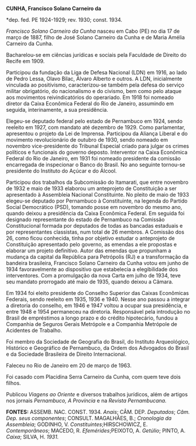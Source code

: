 **CUNHA, Francisco Solano Carneiro da**

\*dep. fed. PE 1924-1929; rev. 1930; const. 1934.

*Francisco Solano Carneiro da Cunha* nasceu em Cabo (PE) no dia 17 de
março de 1887, filho de José Solano Carneiro da Cunha e de Maria Amélia
Carneiro da Cunha.

Bacharelou-se em ciências jurídicas e sociais pela Faculdade de Direito
do Recife em 1909.

Participou da fundação da Liga de Defesa Nacional (LDN) em 1916, ao lado
de Pedro Lessa, Olavo Bilac, Álvaro Alberto e outros. A LDN,
inicialmente vinculada ao positivismo, caracterizou-se também pela
defesa do serviço militar obrigatório, do nacionalismo e do civismo, bem
como pelo ataque aos movimentos reivindicatórios do operariado. Em 1918
foi nomeado diretor da Caixa Econômica Federal do Rio de Janeiro,
assumindo em seguida, interinamente, a sua presidência.

Elegeu-se deputado federal pelo estado de Pernambuco em 1924, sendo
reeleito em 1927, com mandato até dezembro de 1929. Como parlamentar,
apresentou o projeto da Lei de Imprensa. Participou da Aliança Liberal e
do movimento revolucionário de outubro de 1930, sendo nomeado em
novembro vice-presidente do Tribunal Especial criado para julgar os
crimes políticos e funcionais do governo deposto. Interventor na Caixa
Econômica Federal do Rio de Janeiro, em 1931 foi nomeado presidente da
comissão encarregada de inspecionar o Banco do Brasil. No ano seguinte
tornou-se presidente do Instituto do Açúcar e do Álcool.

Participou dos trabalhos da Subcomissão do Itamarati, que entre novembro
de 1932 e maio de 1933 elaborou um anteprojeto de Constituição a ser
apresentado à Assembleia Nacional Constituinte. No pleito de maio de
1933 elegeu-se deputado por Pernambuco à Constituinte, na legenda do
Partido Social Democrático (PSD), tomando posse em novembro do mesmo
ano, quando deixou a presidência da Caixa Econômica Federal. Em seguida
foi designado representante do estado de Pernambuco na Comissão
Constitucional formada por deputados de todas as bancadas estaduais e
por representantes classistas, num total de 26 membros. A Comissão dos
26, como ficou conhecida, tinha por objetivo estudar o anteprojeto de
Constituição apresentado pelo governo, as emendas a ele propostas e
elaborar um projeto definitivo. Autor das emendas que propunham a
mudança da capital da República para Petrópolis (RJ) e a transformação
da bandeira brasileira, Francisco Solano Carneiro da Cunha votou em
junho de 1934 favoravelmente ao dispositivo que estabelecia a
elegibilidade dos interventores. Com a promulgação da nova Carta em
julho de 1934, teve seu mandato prorrogado até maio de 1935, quando
deixou a Câmara.

Em 1934 foi eleito presidente do Conselho Superior das Caixas Econômicas
Federais, sendo reeleito em 1935, 1936 e 1940. Nesse ano passou a
integrar a diretoria do conselho, em 1946 e 1947 voltou a ocupar sua
presidência, e entre 1948 e 1954 permaneceu na diretoria. Responsável
pela introdução no Brasil de empréstimos a longo prazo e do crédito
hipotecário, fundou a Companhia de Seguros Gerais Metrópole e a
Companhia Metrópole de Acidentes de Trabalho.

Foi membro da Sociedade de Geografia do Brasil, do Instituto
Arqueológico, Histórico e Geográfico de Pernambuco, da Ordem dos
Advogados do Brasil e da Sociedade Brasileira de Direito Internacional.

Faleceu no Rio de Janeiro em 20 de março de 1963.

Foi casado com Placidina Serra Carneiro da Cunha, com quem teve dois
filhos.

Publicou *Viagens ao Oriente* e diversos trabalhos jurídicos, além de
artigos nos jornais *Pernambuco, A Província* e na *Revista
Pernambucana.*

**FONTES:** ASSEMB. NAC. CONST. 1934. *Anais*; CÂM. DEP. *Deputados*;
*Câm. Dep. seus* *componentes*; CONSULT. MAGALHÃES, B.; *Cronologia da*
*Assembleia*; GODINHO, V. *Constituintes*;HIRSCHOWICZ, E.
*Contemporâneos*; MACEDO, R. *Efemérides*;PEIXOTO, A. *Getúlio*; PINTO,
A. *Caixa*; SILVA, H. *1931.*
